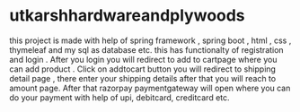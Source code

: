 # utkarshhardwareandplywoods
this project is made with help of spring framework , spring boot , html , css , thymeleaf and my sql as database etc.
this has functionalty of registration and login . After you login you will redirect to add to cartpage where you can add product .
Click on addtocart button you will redirect to shipping detail page , there enter your shipping details after that you will reach to amount page.
After that razorpay  paymentgateway will open where you can do your payment with help of upi, debitcard, creditcard etc.
